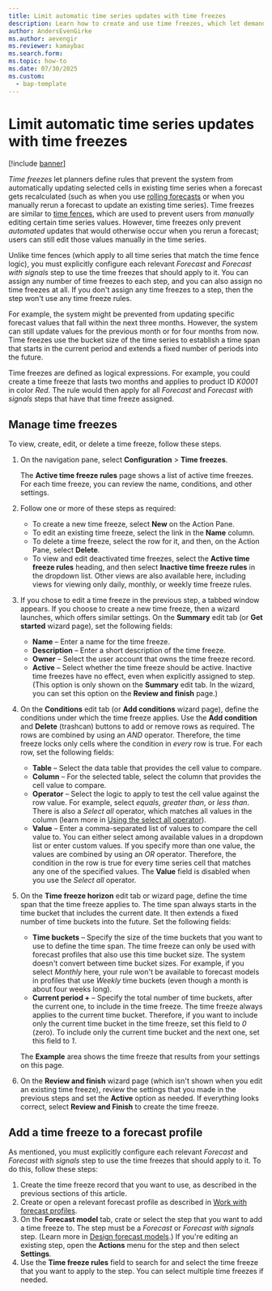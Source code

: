 ```yaml
---
title: Limit automatic time series updates with time freezes
description: Learn how to create and use time freezes, which let demand planning managers define rules that prevent the system from automatically updating time series values that are associated with a specified time span.
author: AndersEvenGirke
ms.author: aevengir
ms.reviewer: kamaybac
ms.search.form: 
ms.topic: how-to
ms.date: 07/30/2025
ms.custom: 
  - bap-template
---
```


# Limit automatic time series updates with time freezes

[!include [banner](../includes/banner.md)]

*Time freezes* let planners define rules that prevent the system from automatically updating selected cells in existing time series when a forecast gets recalculated (such as when you use [rolling forecasts](rolling-forecasts.md) or when you manually rerun a forecast to update an existing time series). Time freezes are similar to [time fences](time-fences.md), which are used to prevent users from *manually* editing certain time series values. However, time freezes only prevent *automated* updates that would otherwise occur when you rerun a forecast; users can still edit those values manually in the time series.

Unlike time fences (which apply to all time series that match the time fence logic), you must explicitly configure each relevant *Forecast* and *Forecast with signals* step to use the time freezes that should apply to it. You can assign any number of time freezes to each step, and you can also assign no time freezes at all. If you don't assign any time freezes to a step, then the step won't use any time freeze rules.

For example, the system might be prevented from updating specific forecast values that fall within the next three months. However, the system can still update values for the previous month or for four months from now. Time freezes use the bucket size of the time series to establish a time span that starts in the current period and extends a fixed number of periods into the future.

Time freezes are defined as logical expressions. For example, you could create a time freeze that lasts two months and applies to product ID *K0001* in color *Red*. The rule would then apply for all *Forecast* and *Forecast with signals* steps that have that time freeze assigned.

## Manage time freezes

To view, create, edit, or delete a time freeze, follow these steps.

1. On the navigation pane, select **Configuration** \> **Time freezes**.

    The **Active time freeze rules** page shows a list of active time freezes. For each time freeze, you can review the name, conditions, and other settings.

1. Follow one or more of these steps as required:

    - To create a new time freeze, select **New** on the Action Pane.
    - To edit an existing time freeze, select the link in the **Name** column.
    - To delete a time freeze, select the row for it, and then, on the Action Pane, select **Delete**.
    - To view and edit deactivated time freezes, select the **Active time freeze rules** heading, and then select **Inactive time freeze rules** in the dropdown list. Other views are also available here, including views for viewing only daily, monthly, or weekly time freeze rules.

1. If you chose to edit a time freeze in the previous step, a tabbed window appears. If you choose to create a new time freeze, then a wizard launches, which offers similar settings. On the **Summary** edit tab (or **Get started** wizard page), set the following fields:

    - **Name** – Enter a name for the time freeze.
    - **Description** – Enter a short description of the time freeze.
    - **Owner** – Select the user account that owns the time freeze record.
    - **Active** – Select whether the time freeze should be active. Inactive time freezes have no effect, even when explicitly assigned to step. (This option is only shown on the **Summary** edit tab. In the wizard, you can set this option on the **Review and finish** page.)

1. On the **Conditions** edit tab (or **Add conditions** wizard page), define the conditions under which the time freeze applies. Use the **Add condition** and **Delete** (trashcan) buttons to add or remove rows as required. The rows are combined by using an *AND* operator. Therefore, the time freeze locks only cells where the condition in *every* row is true. For each row, set the following fields:

    - **Table** – Select the data table that provides the cell value to compare.
    - **Column** – For the selected table, select the column that provides the cell value to compare.
    - **Operator** – Select the logic to apply to test the cell value against the row value. For example, select *equals*, *greater than*, or *less than*. There is also a *Select all* operator, which matches all values in the column (learn more in [Using the select all operator](time-fences.md#select-all)).
    - **Value** – Enter a comma-separated list of values to compare the cell value to. You can either select among available values in a dropdown list or enter custom values. If you specify more than one value, the values are combined by using an *OR* operator. Therefore, the condition in the row is true for every time series cell that matches any one of the specified values. The **Value** field is disabled when you use the *Select all* operator.

1. On the **Time freeze horizon** edit tab or wizard page, define the time span that the time freeze applies to. The time span always starts in the time bucket that includes the current date. It then extends a fixed number of time buckets into the future. Set the following fields:

    - **Time buckets** – Specify the size of the time buckets that you want to use to define the time span. The time freeze can only be used with forecast profiles that also use this time bucket size. The system doesn't convert between time bucket sizes. For example, if you select *Monthly* here, your rule won't be available to forecast models in profiles that use *Weekly* time buckets (even though a month is about four weeks long).
    - **Current period +** – Specify the total number of time buckets, after the current one, to include in the time freeze. The time freeze always applies to the current time bucket. Therefore, if you want to include only the current time bucket in the time freeze, set this field to *0* (zero). To include only the current time bucket and the next one, set this field to *1*.

    The **Example** area shows the time freeze that results from your settings on this page.

1. On the **Review and finish** wizard page (which isn't shown when you edit an existing time freeze), review the settings that you made in the previous steps and set the **Active** option as needed. If everything looks correct, select **Review and Finish** to create the time freeze.

## Add a time freeze to a forecast profile

As mentioned, you must explicitly configure each relevant *Forecast* and *Forecast with signals* step to use the time freezes that should apply to it. To do this, follow these steps:

1. Create the time freeze record that you want to use, as described in the previous sections of this article.
1. Create or open a relevant forecast profile as described in [Work with forecast profiles](forecast-profiles.md).
1. On the **Forecast model** tab, crate or select the step that you want to add a time freeze to. The step must be a *Forecast* or *Forecast with signals* step. (Learn more in [Design forecast models](design-forecast-models.md).) If you're editing an existing step, open the **Actions** menu for the step and then select **Settings**.
1. Use the **Time freeze rules** field to search for and select the time freeze that you want to apply to the step. You can select multiple time freezes if needed.